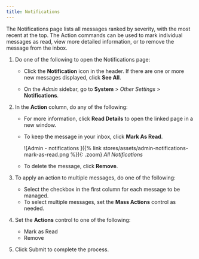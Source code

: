 ```yaml
---
title: Notifications
---
```


The Notifications page lists all messages ranked by severity, with the most recent at the top. The Action commands can be used to mark individual messages as read, view more detailed information, or to remove the message from the inbox.

1. Do one of the following to open the Notifications page:

   - Click the **Notification** icon in the header. If there are one or more new messages displayed, click **See All**.

   - On the _Admin_ sidebar, go to **System** > _Other Settings_ > **Notifications**.

1. In the **Action** column, do any of the following:

   - For more information, click **Read Details** to open the linked page in a new window.

   - To keep the message in your inbox, click **Mark As Read**.

        ![Admin - notifications ]({% link stores/assets/admin-notifications-mark-as-read.png %}){: .zoom}
        _All Notifications_

   - To delete the message, click **Remove**.

1. To apply an action to multiple messages, do one of the following:

   - Select the checkbox in the first column for each message to be managed.
   - To select multiple messages, set the **Mass Actions** control as needed.

1. Set the **Actions** control to one of the following:

   - Mark as Read
   - Remove

1. Click <span class="btn">Submit</span> to complete the process.